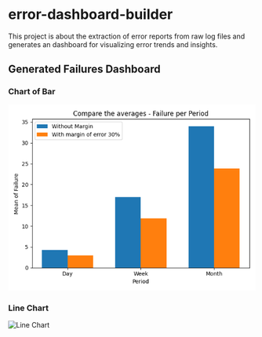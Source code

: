 # error-dashboard-builder
This project is about the extraction of error reports from raw log files and generates an dashboard for visualizing error trends and insights. 

## Generated Failures Dashboard

### Chart of Bar
![Bar Chart](generate_images/dashboard.png)

### Line Chart
![Line Chart](generate_images/dashboard_line.png)